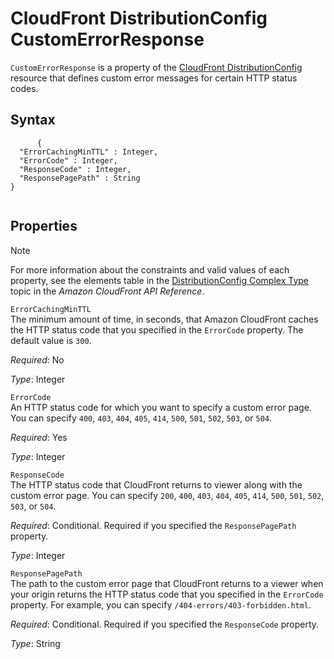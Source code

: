 CloudFront DistributionConfig CustomErrorResponse
=================================================

`CustomErrorResponse` is a property of the [CloudFront DistributionConfig](aws-properties-cloudfront-distributionconfig.html "CloudFront DistributionConfig") resource that defines custom error messages for certain HTTP status codes.

Syntax
------

``` {.programlisting}
      {
  "ErrorCachingMinTTL" : Integer,
  "ErrorCode" : Integer,
  "ResponseCode" : Integer,
  "ResponsePagePath" : String
}
    
```

Properties
----------

Note

For more information about the constraints and valid values of each property, see the elements table in the [DistributionConfig Complex Type](http://docs.aws.amazon.com/AmazonCloudFront/latest/APIReference/DistributionConfigDatatype.html#DistributionConfigDatatype_Elements) topic in the *Amazon CloudFront API Reference*.

 `ErrorCachingMinTTL`   
The minimum amount of time, in seconds, that Amazon CloudFront caches the HTTP status code that you specified in the `ErrorCode` property. The default value is `300`.

*Required*: No

*Type*: Integer

 `ErrorCode`   
An HTTP status code for which you want to specify a custom error page. You can specify `400`, `403`, `404`, `405`, `414`, `500`, `501`, `502`, `503`, or `504`.

*Required*: Yes

*Type*: Integer

 `ResponseCode`   
The HTTP status code that CloudFront returns to viewer along with the custom error page. You can specify `200`, `400`, `403`, `404`, `405`, `414`, `500`, `501`, `502`, `503`, or `504`.

*Required*: Conditional. Required if you specified the `ResponsePagePath` property.

*Type*: Integer

 `ResponsePagePath`   
The path to the custom error page that CloudFront returns to a viewer when your origin returns the HTTP status code that you specified in the `ErrorCode` property. For example, you can specify `/404-errors/403-forbidden.html`.

*Required*: Conditional. Required if you specified the `ResponseCode` property.

*Type*: String


